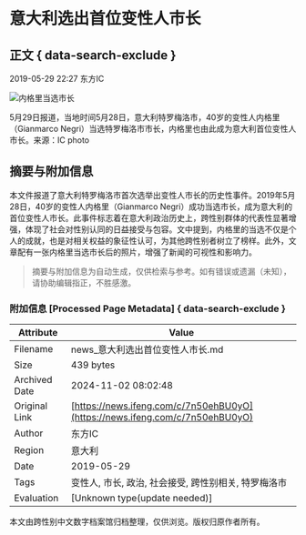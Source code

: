# 意大利选出首位变性人市长

## 正文 { data-search-exclude }


2019-05-29 22:27 东方IC

![内格里当选市长](https://p2.ifengimg.com/2019_22/f9321ca2-253c-41ac-88e7-3cb19d2e5b4b_F0F444D4FCF61CAB8F2CA1BC459D4C4B482027A9_w1024_h682.jpg)

5月29日报道，当地时间5月28日，意大利特罗梅洛市，40岁的变性人内格里（Gianmarco Negri）当选特罗梅洛市市长，内格里也由此成为意大利首位变性人市长。来源：IC photo
<!-- tcd_original_link https://news.ifeng.com/c/7n50ehBU0yO -->
## 摘要与附加信息

<!-- tcd_abstract -->
本文件报道了意大利特罗梅洛市首次选举出变性人市长的历史性事件。2019年5月28日，40岁的变性人内格里（Gianmarco Negri）成功当选市长，成为意大利的首位变性人市长。此事件标志着在意大利政治历史上，跨性别群体的代表性显著增强，体现了社会对性别认同的日益接受与包容。文中提到，内格里的当选不仅是个人的成就，也是对相关权益的象征性认可，为其他跨性别者树立了榜样。此外，文章配有一张内格里当选市长后的照片，增强了新闻的可视性和影响力。
<!-- tcd_abstract_end -->

> 摘要与附加信息为自动生成，仅供检索与参考。如有错误或遗漏（未知），请协助编辑指正，不胜感激。

### 附加信息 [Processed Page Metadata] { data-search-exclude }

| Attribute       | Value                                  |
|-----------------|----------------------------------------|
| Filename        | news_意大利选出首位变性人市长.md                             |
| Size            | 439 bytes                           |
| Archived Date   | 2024-11-02 08:02:48                             |
| Original Link   | [https://news.ifeng.com/c/7n50ehBU0yO](https://news.ifeng.com/c/7n50ehBU0yO)                       |
| Author          | 东方IC                               |
| Region          | 意大利                               |
| Date            | 2019-05-29                                 |
| Tags            | 变性人, 市长, 政治, 社会接受, 跨性别相关, 特罗梅洛市                                 |
| Evaluation            | [Unknown type(update needed)]                                 |
<!-- tcd_table_end -->

本文由跨性别中文数字档案馆归档整理，仅供浏览。版权归原作者所有。

